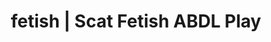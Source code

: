 ---
categories:
- Queer Kinks
- Lingerie Art
- ABDL Play
- Vintage Boudoir
- Femdom
image: /assets/images/1747714246915.webp
layout: post
schema:
  description: Premium adult content featuring ABDL Play, Scat Fetish. High-quality
    visuals with provocative themes.
  keywords:
  - ABDL Play
  - Ethical Porn
  - Sensual Cosplay
  - Digital Dominance
  - Spiritual Kink
  - Queer Kinks
  - Scat Fetish
  name: 1747714246915 | ABDL Play Scat Fetish
  type: VisualArtwork
seo:
  description: Featured content with high-quality ABDL Play, Scat Fetish. HD images
    available.
  keywords: ABDL Play, Scat Fetish
  og_image: /assets/images/1747714246915.webp
  schema_type: VisualArtwork
tags:
- '#fetish'
- ABDL Play
- Scat Fetish
title: fetish | Scat Fetish ABDL Play
---